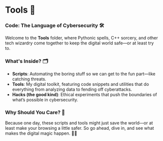 # Tools 🔧

### Code: The Language of Cybersecurity 🛠️

Welcome to the **Tools** folder, where Pythonic spells, C++ sorcery, and other tech wizardry come together to keep the digital world safe—or at least try to.

### What's Inside? 🗂️
- **Scripts**: Automating the boring stuff so we can get to the fun part—like catching threats.
- **Tools**: My digital toolkit, featuring code snippets and utilities that do everything from analyzing data to fending off cyberattacks.
- **Hacks (the good kind)**: Ethical experiments that push the boundaries of what’s possible in cybersecurity.

### Why Should You Care? 🤔
Because one day, these scripts and tools might just save the world—or at least make your browsing a little safer. So go ahead, dive in, and see what makes the digital magic happen. 🧙‍♂️
